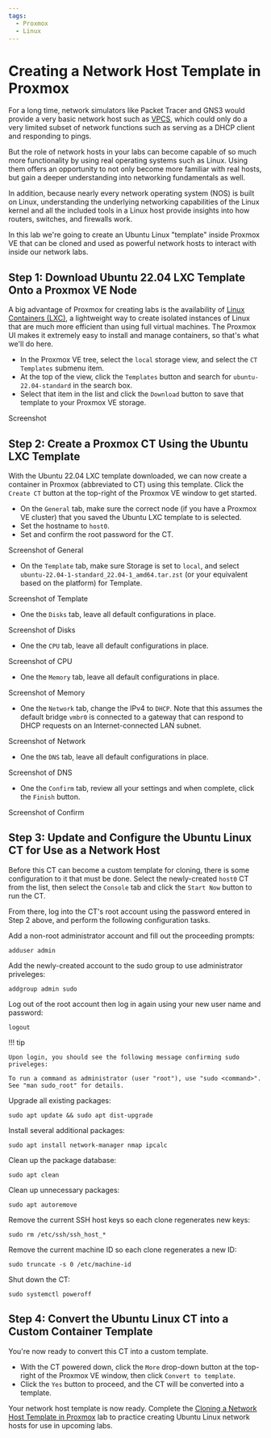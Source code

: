 ```yaml
---
tags:
  - Proxmox
  - Linux
---
```


# Creating a Network Host Template in Proxmox

For a long time, network simulators like Packet Tracer and GNS3 would provide a very
basic network host such as [VPCS](https://docs.gns3.com/docs/emulators/vpcs/),
which could only do a very limited subset of network functions such as serving as a DHCP client and responding to pings.

But the role of network hosts in your labs can become capable of so much more
functionality by using real operating systems such as Linux. Using them offers
an opportunity to not only become more familiar with real hosts, but gain a deeper
understanding into networking fundamentals as well.

In addition, because nearly every network operating system (NOS) is built on Linux,
understanding the underlying networking capabilities of the Linux kernel and all the
included tools in a Linux host provide insights into how routers, switches, and
firewalls work.

In this lab we're going to create an Ubuntu Linux "template" inside Proxmox VE that can
be cloned and used as powerful network hosts to interact with inside our network labs.

## Step 1: Download Ubuntu 22.04 LXC Template Onto a Proxmox VE Node

A big advantage of Proxmox for creating labs is the availability of [Linux Containers
(LXC)](https://linuxcontainers.org/), a lightweight way to create isolated instances
of Linux that are much more efficient than using full virtual machines. The Proxmox
UI makes it extremely easy to install and manage containers, so that's what we'll do
here.

* In the Proxmox VE tree, select the `local` storage view, and select the
`CT Templates` submenu item.
* At the top of the view, click the `Templates` button and search for
`ubuntu-22.04-standard` in the search box.
* Select that item in the list and click the `Download` button to save that template
to your Proxmox VE storage.

Screenshot

## Step 2: Create a Proxmox CT Using the Ubuntu LXC Template

With the Ubuntu 22.04 LXC template downloaded, we can now create a container in
Proxmox (abbreviated to CT) using this template. Click the `Create CT` button at the
top-right of the Proxmox VE window to get started.

* On the `General` tab, make sure the correct node (if you have a Proxmox VE cluster)
that you saved the Ubuntu LXC template to is selected.
* Set the hostname to `host0`.
* Set and confirm the root password for the CT.

Screenshot of General

* On the `Template` tab, make sure Storage is set to `local`, and select
`ubuntu-22.04-1-standard_22.04-1_amd64.tar.zst` (or your equivalent based on the
platform) for Template.

Screenshot of Template

* One the `Disks` tab, leave all default configurations in place.

Screenshot of Disks

* One the `CPU` tab, leave all default configurations in place.

Screenshot of CPU

* One the `Memory` tab, leave all default configurations in place.

Screenshot of Memory

* One the `Network` tab, change the IPv4 to `DHCP`. Note that this assumes the
default bridge `vmbr0` is connected to a gateway that can respond to DHCP requests
on an Internet-connected LAN subnet.

Screenshot of Network

* One the `DNS` tab, leave all default configurations in place.

Screenshot of DNS

* One the `Confirm` tab, review all your settings and when complete, click
the `Finish` button.

Screenshot of Confirm

## Step 3: Update and Configure the Ubuntu Linux CT for Use as a Network Host

Before this CT can become a custom template for cloning, there is some
configuration to it that must be done. Select the newly-created `host0` CT from the
list, then select the `Console` tab and click the `Start Now` button to run the CT.

From there, log into the CT's root account using the password entered in Step 2
above, and perform the following configuration tasks.

Add a non-root administrator account and fill out the proceeding prompts:

```
adduser admin
```

Add the newly-created account to the sudo group to use administrator priveleges:

```
addgroup admin sudo
```

Log out of the root account then log in again using your new user name and password:

```
logout
```

!!! tip

    Upon login, you should see the following message confirming sudo priveleges:

    To run a command as administrator (user "root"), use "sudo <command>".
    See "man sudo_root" for details.

Upgrade all existing packages:

```
sudo apt update && sudo apt dist-upgrade
```

Install several additional packages:

```
sudo apt install network-manager nmap ipcalc
```

Clean up the package database:

```
sudo apt clean
```

Clean up unnecessary packages:

```
sudo apt autoremove
```

Remove the current SSH host keys so each clone regenerates new keys:

```
sudo rm /etc/ssh/ssh_host_*
```

Remove the current machine ID so each clone regenerates a new ID:

```
sudo truncate -s 0 /etc/machine-id
```

Shut down the CT:

```
sudo systemctl poweroff
```

## Step 4: Convert the Ubuntu Linux CT into a Custom Container Template

You're now ready to convert this CT into a custom template.

* With the CT powered down, click the `More` drop-down button at the top-right of
the Proxmox VE window, then click `Convert to template`.
* Click the `Yes` button to proceed, and the CT will be converted into a template.

Your network host template is now ready. Complete the
[Cloning a Network Host Template in Proxmox](cloning-a-network-host-template-in-proxmox.md)
lab to practice creating Ubuntu Linux network hosts for use in upcoming labs.
